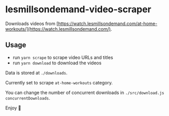 # lesmillsondemand-video-scraper

Downloads videos from [https://watch.lesmillsondemand.com/at-home-workouts/](https://watch.lesmillsondemand.com/).

## Usage

* run `yarn scrape` to scrape video URLs and titles
* run `yarn download` to download the videos

Data is stored at `./downloads`. 

Currently set to scrape `at-home-workouts` category.

You can change the number of concurrent downloads in `./src/download.js` `concurrentDownloads`.

Enjoy 🍉
